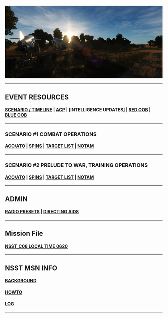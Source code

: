 
![Front IMG](/Docs/front_img2.PNG) 

---

## EVENT RESOURCES
####  [SCENARIO / TIMELINE](/Docs/scenario.md) | [ACP](/Docs/ACP/ACP.md) | [INTELLIGENCE UPDATES] | [RED OOB](/Docs/OOB/OOB_RED.md) | [BLUE OOB](/Docs/OOBBLUE/BLUE_OOB.md)
---
### SCENARIO #1 COMBAT OPERATIONS
####  [ACO/ATO](/Docs/ATO/ATO.md) | [SPINS](Docs/SPINS/SPINS.md) | [TARGET LIST](/Docs/targets/maintgtlist.md) | [NOTAM](/Docs/NOTAM.md)  

---
### SCENARIO #2 PRELUDE TO WAR, TRAINING OPERATIONS
####  [ACO/ATO](/Docs/ATO/ATO_JAB.md) | [SPINS](Docs/SPINS/SPINS_JAB.md) | [TARGET LIST](/Docs/targets/maintgtlist_JAB.md) | [NOTAM](/Docs/NOTAM_JAB.md)  

---
## ADMIN
####  [RADIO PRESETS](/Docs/radiopresets.md) | [DIRECTING AIDS](/Docs/Directing/directing.md)  
  
---
## Mission File

####  [NSST_C08 LOCAL TIME 0620](/Docs/NSST_C08_RELEASE.miz)

---
## NSST MSN INFO
####  [BACKGROUND](/Docs/background.md)  
####  [HOWTO](/Docs/howto.md)  
####  [LOG](/Docs/log.md)  
---